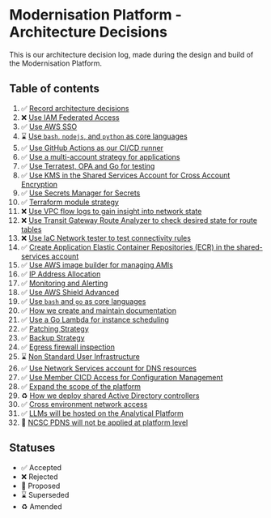 # Modernisation Platform - Architecture Decisions

This is our architecture decision log, made during the design and build of the Modernisation Platform.

## Table of contents

1. ✅ [Record architecture decisions](0001-record-architecture-decisions.md)
1. ❌ [Use IAM Federated Access](0002-use-iam-federated-access.md)
1. ✅ [Use AWS SSO](0003-use-aws-sso.md)
1. ⌛️ [Use `bash`, `nodejs`, and `python` as core languages](0004-use-bash-node-python-as-core-languages.md)
1. ✅ [Use GitHub Actions as our CI/CD runner](0005-use-github-actions.md)
1. ✅ [Use a multi-account strategy for applications](0006-use-a-multi-account-strategy-for-applications.md)
1. ✅ [Use Terratest, OPA and Go for testing](0007-use-terratest-opa-and-go-for-testing.md)
1. ✅ [Use KMS in the Shared Services Account for Cross Account Encryption](0008-use-kms-in-shared-services-for-cross-account-encryption.md)
1. ✅ [Use Secrets Manager for Secrets](0009-use-secrets-manager-for-secrets.md)
1. ✅ [Terraform module strategy](0010-terraform-module-strategy.md)
1. ❌ [Use VPC flow logs to gain insight into network state](0011-use-vpc-flow-logs-to-gain-insight-into-network-state.md)
1. ❌ [Use Transit Gateway Route Analyzer to check desired state for route tables](0012-use-tgw-route-analyzer-to-check-desired-state-for-route-tables.md)
1. ❌ [Use IaC Network tester to test connectivity rules](0013-use-iac-network-tester-to-test-connectivity-rules.md)
1. ✅ [Create Application Elastic Container Repositories (ECR) in the shared-services account](0014-create-ecr-in-the-shared-services-account.md)
1. ✅ [Use AWS image builder for managing AMIs](0015-use-aws-image-builder-for-managing-amis.md)
1. ✅ [IP Address Allocation](0016-ip-address-range-allocation.md)
1. ✅ [Monitoring and Alerting](0017-monitoring-and-alerting.md)
1. ✅ [Use AWS Shield Advanced](0018-use-aws-shield-advanced.md)
1. ✅ [Use `bash` and `go` as core languages](0019-use-bash-go-as-core-languages.md)
1. ✅ [How we create and maintain documentation](0020-how-we-create-and-maintain-documentation.md)
1. ✅ [Use a Go Lambda for instance scheduling](0021-use-a-go-lambda-for-instance-scheduling.md)
1. ✅ [Patching Strategy](0022-patching-strategy.md)
1. ✅ [Backup Strategy](0023-backup-strategy.md)
1. ✅ [Egress firewall inspection](0024-egress-traffic-inspection.md)
1. ⌛ [Non Standard User Infrastructure](0025-non-standard-user-infrastructure.md)
1. ✅ [Use Network Services account for DNS resources](0026-use-network-services-account-for-dns.md)
1. ✅ [Use Member CICD Access for Configuration Management](0027-use-member-cicd-access-for-configuration-management.md)
1. ✅ [Expand the scope of the platform](0028-expand-the-scope-of-the-platform.md)
1. ♻ [How we deploy shared Active Directory controllers](0029-how-we-deploy-shared-active-directory-controllers.md)
1. ✅ [Cross environment network access](0030-cross-environment-network-access.md)
1. ✅ [LLMs will be hosted on the Analytical Platform](0031-llms-will-be-hosted-on-the-analytical-platform.md)
1. 🤔 [NCSC PDNS will not be applied at platform level](0032-ncsc-pdns-not-at-platform-level.md)


## Statuses

- ✅ Accepted
- ❌ Rejected
- 🤔 Proposed
- ⌛️ Superseded
- ♻️ Amended
